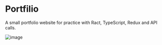 # Portfilio
 A small portfolio website for practice with Ract, TypeScript, Redux and API calls.
 
![image](https://github.com/user-attachments/assets/01291b56-3f5b-4fa7-ae5e-53ae0efd32bc)
